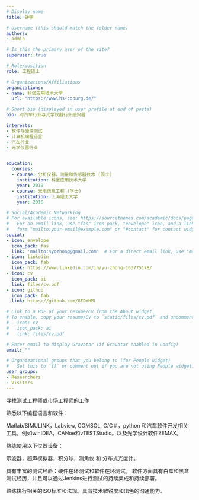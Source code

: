 ```yaml
---
# Display name
title: 钟宇

# Username (this should match the folder name)
authors:
- admin

# Is this the primary user of the site?
superuser: true

# Role/position
role: 工程硕士

# Organizations/Affiliations
organizations:
- name: 科堡应用技术大学
  url: "https://www.hs-coburg.de/"

# Short bio (displayed in user profile at end of posts)
bio: 对汽车行业与光学仪器行业感兴趣

interests:
- 软件与硬件测试
- 计算机编程语言
- 汽车行业
- 光学仪器行业


education:
  courses:
  - course: 分析仪器，测量和传感器技术 (硕士)
    institution: 科堡应用技术大学
    year: 2019
  - course: 光电信息工程 (学士)
    institution: 上海理工大学
    year: 2016

# Social/Academic Networking
# For available icons, see: https://sourcethemes.com/academic/docs/page-builder/#icons
#   For an email link, use "fas" icon pack, "envelope" icon, and a link in the
#   form "mailto:your-email@example.com" or "#contact" for contact widget.
social:
- icon: envelope
  icon_pack: fas
  link: 'mailto:syozhong@gmail.com'  # For a direct email link, use "mailto:syozhong@gmail.com".
- icon: linkedin
  icon_pack: fab
  link: https://www.linkedin.com/in/yu-zhong-163775178/
- icon: cv
  icon_pack: ai
  link: files/cv.pdf
- icon: github
  icon_pack: fab
  link: https://github.com/GFDYHML

# Link to a PDF of your resume/CV from the About widget.
# To enable, copy your resume/CV to `static/files/cv.pdf` and uncomment the lines below.
# - icon: cv
#   icon_pack: ai
#   link: files/cv.pdf

# Enter email to display Gravatar (if Gravatar enabled in Config)
email: ""

# Organizational groups that you belong to (for People widget)
#   Set this to `[]` or comment out if you are not using People widget.
user_groups:
- Researchers
- Visitors
---
```




寻找测试工程师或市场工程师的工作

熟悉以下编程语言和软件：

Matlab/SIMULINK，Labview, COMSOL, C/C＃，python 和汽车软件开发相关工具，例如winIDEA，CANoe和vTESTStudio。以及光学设计软件ZEMAX。

熟练使用以下仪器设备：

示波器，超声模拟器，积分球，测角仪 和 分布式光度计。

具有丰富的测试经验：硬件在环测试和软件在环测试。 软件方面具有白盒和黑盒测试经历，并且可以通过Jenkins进行测试的持续集成和持续部署。

熟练执行相关的ISO标准和法规。具有技术敏锐度和出色的沟通能力。
